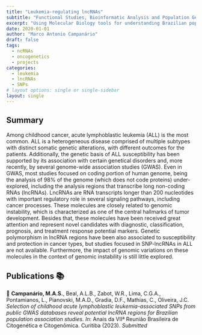 ```yaml
---
title: "Leukemia-regulating lncRNAs"
subtitle: "Functional Studies, Bioinformatic Analysis and Population Genetics"
excerpt: "Using Molecular Biology tools for understanding Brazilian populations genetic diversity."
date: 2020-01-01
author: "Marco Antonio Campanário"
draft: false
tags:
  - ncRNAs
  - oncogenetics
  - projects
categories:
  - leukemia
  - lncRNAs
  - SNPs
# layout options: single or single-sidebar
layout: single
---
```


## Summary

Among childhood cancer, acute lymphoblastic leukemia (ALL) is the most common. ALL is a heterogeneous disease comprised of multiple subtypes with distinct somatic genetic alterations, with different outcomes for the patients. Additionally, the genetic basis of ALL susceptibility has been supported by its association with certain genetical disorders and, more recently, by several genome-wide association studies (GWAS). Even in GWAS, most studies focused on coding portion of human genome, being the analysis of 98% of the genome (which does not code proteins) under-explored, including the analysis regions that transcribe long non-coding RNAs (lncRNAs). LncRNAs are RNA transcripts longer than 200 nucleotides with important regulatory role in several signaling pathways, including cancer processes. These molecules are closely related to genomic instability, which is characterized as one of the central hallmarks of tumor development. Besides that, these molecules have been received great attention and represent novel candidates with diagnostic, classification, prognosis, and treatment response potential markers. Genetic polymorphism in lncRNA regions have been also associated to susceptibility and protection in cancer types, but studies focused in SNP-lncRNAs in ALL are not available. Furthermore, the impact of genomic variations on these molecules in the context of genomic instability is still little explored.


## Publications :books:
:page_facing_up:  **Campanário, M.A.S.**, Beal, A.L.B., Zabot, W.R., Lima, C.G.A., Pontamianos, L., Pianovski, M.A.D., Gradia, D.F., Mathias, C., Oliveira, J.C. *Selection of childhood acute lymphoblastic leukemia-associated SNPs from public GWAS databases reveal potential lncRNA regions for Brazilian population association studies.* *In*: Anais da VIIª Reunião Brasileira de Citogenética e Citogenômica. Curitiba (2023). *Submitted*
